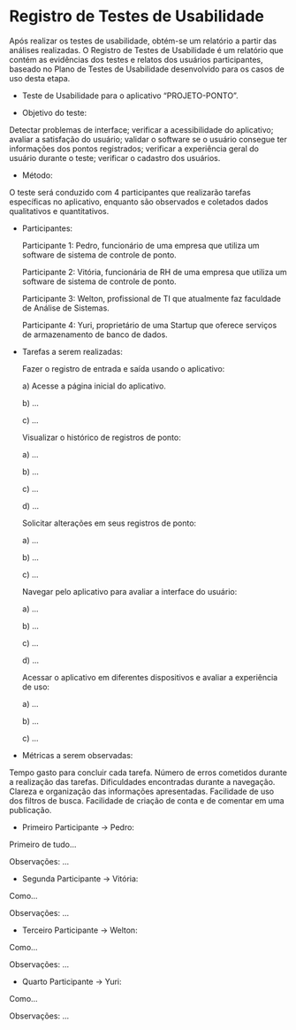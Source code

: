 # Registro de Testes de Usabilidade

Após realizar os testes de usabilidade, obtém-se um relatório a partir das análises realizadas. O Registro de Testes de Usabilidade é um relatório que contém as evidências dos testes e relatos dos usuários participantes, baseado no Plano de Testes de Usabilidade desenvolvido para os casos de uso desta etapa.

-	Teste de Usabilidade para o aplicativo “PROJETO-PONTO”.

-	Objetivo do teste: 

Detectar problemas de interface; verificar a acessibilidade do aplicativo; avaliar a satisfação do usuário; validar o software se o usuário consegue ter informações dos pontos registrados; verificar a experiência geral do usuário durante o teste; verificar o cadastro dos usuários.

-	Método: 

O teste será conduzido com 4 participantes que realizarão tarefas específicas no aplicativo, enquanto são observados e coletados dados qualitativos e quantitativos.

-	Participantes:
    
     Participante 1: Pedro, funcionário de uma empresa que utiliza um software de sistema de controle de ponto.
    
     Participante 2: Vitória, funcionária de RH de uma empresa que utiliza um software de sistema de controle de ponto.
    
     Participante 3: Welton, profissional de TI que atualmente faz faculdade de Análise de Sistemas.
    
     Participante 4: Yuri, proprietário de uma Startup que oferece serviços de armazenamento de banco de dados.

-	Tarefas a serem realizadas:
    
     Fazer o registro de entrada e saída usando o aplicativo:
    
     a) Acesse a página inicial do aplicativo.
    
     b) ...
    
     c) ...
    
     Visualizar o histórico de registros de ponto:
    
     a) ...
    
     b) ...
    
     c) ...
    
     d) ...
    
     Solicitar alterações em seus registros de ponto:
    
     a) ...
    
     b) ...
    
     c) ...
    
     Navegar pelo aplicativo para avaliar a interface do usuário:
   
     a) ...
   
     b) ...
   
     c) ... 
  
     d) ...
   
     Acessar o aplicativo em diferentes dispositivos e avaliar a experiência de uso: 
  
     a) ...
   
     b) ... 
   
     c) ...

-	Métricas a serem observadas:

Tempo gasto para concluir cada tarefa. Número de erros cometidos durante a realização das tarefas. Dificuldades encontradas durante a navegação. Clareza e organização das informações apresentadas. Facilidade de uso dos filtros de busca. Facilidade de criação de conta e de comentar em uma publicação.

-	Primeiro Participante -> Pedro:

Primeiro de tudo...

Observações: ...

-	Segunda Participante -> Vitória:

Como...

Observações: ...

-	Terceiro Participante -> Welton:

Como...

Observações: ...

-	Quarto Participante -> Yuri:

Como...
     
Observações: ...
